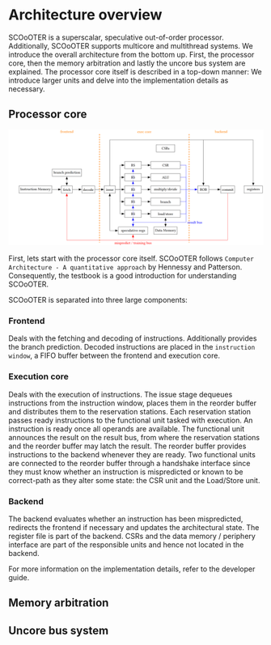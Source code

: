 # Architecture overview

SCOoOTER is a superscalar, speculative out-of-order processor. Additionally, SCOoOTER supports multicore and multithread systems. We introduce the overall architecture from the bottom up. First, the processor core, then the memory arbitration and lastly the uncore bus system are explained. The processor core itself is described in a top-down manner: We introduce larger units and delve into the implementation details as necessary.

## Processor core

![](../fig/scooter_arch.png)

First, lets start with the processor core itself. SCOoOTER follows `Computer Architecture - A quantitative approach` by Hennessy and Patterson. Consequently, the testbook is a good introduction for understanding SCOoOTER.

SCOoOTER is separated into three large components:

### Frontend

Deals with the fetching and decoding of instructions. Additionally provides the branch prediction. Decoded instructions are placed in the `instruction window`, a FIFO buffer between the frontend and execution core.

### Execution core

Deals with the execution of instructions. The issue stage dequeues instructions from the instruction window, places them in the reorder buffer and distributes them to the reservation stations. Each reservation station passes ready instructions to the functional unit tasked with execution. An instruction is ready once all operands are available. The functional unit announces the result on the result bus, from where the reservation stations and the reorder buffer may latch the result. The reorder buffer provides instructions to the backend whenever they are ready. Two functional units are connected to the reorder buffer through a handshake interface since they must know whether an instruction is mispredicted or known to be correct-path as they alter some state: the CSR unit and the Load/Store unit.

### Backend

The backend evaluates whether an instruction has been mispredicted, redirects the frontend if necessary and updates the architectural state. The register file is part of the backend. CSRs and the data memory / periphery interface are part of the responsible units and hence not located in the backend.

For more information on the implementation details, refer to the developer guide.

## Memory arbitration

## Uncore bus system